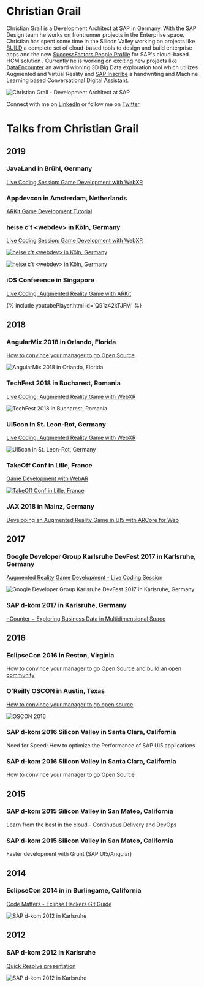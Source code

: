 # Christian Grail

Christian Grail is a Development Architect at SAP in Germany. With the SAP Design team he works on frontrunner projects in the Enterprise space. Christian has spent some time in the Silicon Valley working on projects like [BUILD](https://www.build.me/) a complete set of cloud-based tools to design and build enterprise apps and the new [SuccessFactors People Profile](https://www.youtube.com/watch?v=0uIApuOxG8A) for SAP's cloud-based HCM solution . Currently he is working on exciting new projects like [DataEncounter](https://experience.sap.com/news/sap-wins-ux-design-award-with-data-encounter/) an award winning 3D Big Data exploration tool which utilizes Augmented and Virtual Reality and [SAP Inscribe](https://news.sap.com/2018/06/sap-inscribe-bottom-up-innovation-story/) a handwriting and Machine Learning based Conversational Digital Assistant.

![Christian Grail - Development Architect at SAP](photos/christian-grail-small.jpg)

Connect with me on [LinkedIn](https://www.linkedin.com/in/cgrail/) or follow me on [Twitter](https://twitter.com/cgrail)

# Talks from Christian Grail

## 2019

### JavaLand in Brühl, Germany

[Live Coding Session: Game Development with WebXR](https://programm.javaland.eu/2019/#/scheduledEvent/569913)

### Appdevcon in Amsterdam, Netherlands

[ARKit Game Development Tutorial](https://appdevcon.nl/session/arkit-game-development-tutorial/)

### heise c't \<webdev\> in Köln, Germany

[Live Coding Session: Game Development with WebXR](https://ctwebdev.de/programm.html#slot-18)

[![heise c't \<webdev\> in Köln, Germany](photos/ct-webdev-2019.jpg)](https://ctwebdev.de/programm.html#slot-18)

[![heise c't \<webdev\> in Köln, Germany](photos/ct-webdev-2019-coding.jpg)](https://ctwebdev.de/programm.html#slot-18)

### iOS Conference in Singapore

[Live Coding: Augmented Reality Game with ARKit](https://2019.iosconf.sg/schedule/#session-112)

{% include youtubePlayer.html id='Q91z42kTJFM' %}

## 2018

### AngularMix 2018 in Orlando, Florida
[How to convince your manager to go Open Source](https://angularmix.com/#!/speakers/Christian%20Grail)

![AngularMix 2018 in Orlando, Florida](photos/AngulaxMix_2018.jpg)

### TechFest 2018 in Bucharest, Romania
[Live Coding: Augmented Reality Game with WebXR](https://2018.techfest.ro/techjam/)

![TechFest 2018 in Bucharest, Romania](photos/TechFest_2018.JPG)

### UI5con in St. Leon-Rot, Germany
[Live Coding: Augmented Reality Game with WebXR](https://openui5.org/ui5con/material2018.html)

![UI5con in St. Leon-Rot, Germany](photos/UI5Con_2018.jpg)

### TakeOff Conf in Lille, France
[Game Development with WebAR](https://youtu.be/P99LOv23zZw)

[![TakeOff Conf in Lille, France](photos/TakeOff_2018.jpg)](https://youtu.be/P99LOv23zZw)

### JAX 2018 in Mainz, Germany
[Developing an Augmented Reality Game in UI5 with ARCore for Web](https://jax.de/web-development-javascript/developing-an-augmented-reality-game-in-ui5-with-arcore-for-web/)

## 2017

### Google Developer Group Karlsruhe DevFest 2017 in Karlsruhe, Germany
[Augmented Reality Game Development - Live Coding Session](http://www.devfestka.de/info)

![Google Developer Group Karlsruhe DevFest 2017 in Karlsruhe, Germany](photos/DevFestKA_2017.jpg)

### SAP d-kom 2017 in Karlsruhe, Germany
[nCounter − Exploring Business Data in Multidimensional Space](https://experience.sap.com/news/sap-wins-ux-design-award-with-data-encounter/)

## 2016

### EclipseCon 2016 in Reston, Virginia
[How to convince your manager to go Open Source and build an open community](https://www.eclipsecon.org/na2016/session/how-convince-your-manager-go-open-source-and-build-open-community-eclipse-iot.html)

### O'Reilly OSCON in Austin, Texas
[How to convince your manager to go open source](https://conferences.oreilly.com/oscon/oscon-tx-2016/public/schedule/detail/49103)

[![OSCON  2016](photos/OSCON_2016.jpg)](https://www.oreilly.com/library/view/oscon-2016-video/9781491965153/video247467.html)


### SAP d-kom 2016 Silicon Valley in Santa Clara, California
Need for Speed: How to optimize the Performance of SAP UI5 applications

### SAP d-kom 2016 Silicon Valley in Santa Clara, California
How to convince your manager to go Open Source

## 2015

### SAP d-kom 2015 Silicon Valley in San Mateo, California
Learn from the best in the cloud - Continuous Delivery and DevOps

### SAP d-kom 2015 Silicon Valley in San Mateo, California
Faster development with Grunt (SAP UI5/Angular)

## 2014

### EclipseCon 2014 in in Burlingame, California
[Code Matters - Eclipse Hackers Git Guide](http://www.eclipsecon.org/na2014/session/code-matters-eclipse-hackers-git-guide.html)

![SAP d-kom 2012 in Karlsruhe](photos/DKOM_2012.jpg)

## 2012

### SAP d-kom 2012 in Karlsruhe
[Quick Resolve presentation](https://blogs.sap.com/2012/03/28/and-the-winner-is-pre-dkom-innojam-2012-rot-is-over-now/)

![SAP d-kom 2012 in Karlsruhe](photos/teched_crowd_2012.jpg)
